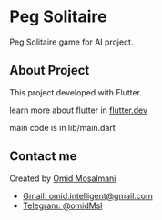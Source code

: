 # Peg Solitaire

Peg Solitaire game for AI project.

## About Project

This project developed with Flutter.

learn more about flutter in [flutter.dev](https://flutter.dev)

main code is in lib/main.dart

## Contact me

Created by [Omid Mosalmani](http://omidmsl.parsaspace.com/)
- [Gmail: omid.intelligent@gmail.com](mailto:omid.intelligent@gmail.com)
- [Telegram: @omidMsl](https://t.me/omidMsl)
